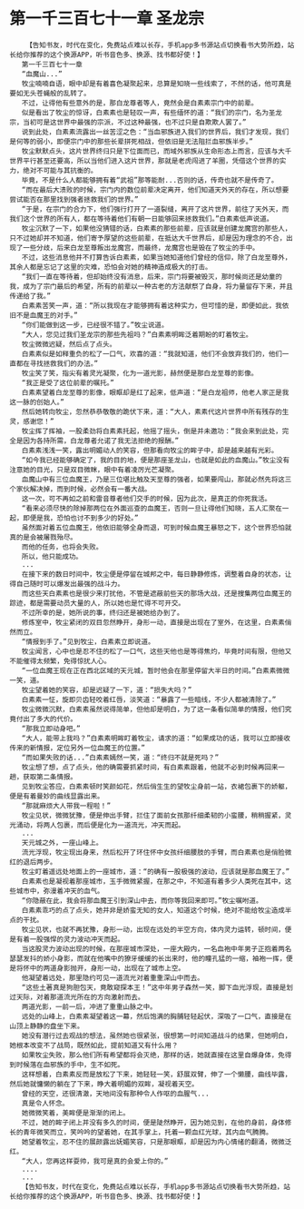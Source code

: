 # 第一千三百七十一章 圣龙宗
        【告知书友，时代在变化，免费站点难以长存，手机app多书源站点切换看书大势所趋，站长给你推荐的这个换源APP，听书音色多、换源、找书都好使！】
       第一千三百七十一章
       “血魔山...”
       牧尘喃喃自语，眼中却是有着喜色凝聚起来，总算是知晓一些线索了，不然的话，他可真是要如无头苍蝇般的乱转了。
       不过，让得他有些意外的是，那白龙尊者等人，竟然会是白素素宗门中的前辈。
       似是看出了牧尘的惊讶，白素素也是轻叹一声，有些缅怀的道：“我们的宗门，名为圣龙宗，当初可是这世界中最强的宗派，不过这种最强，也不过只是自欺欺人罢了。”
       说到此处，白素素流露出一丝苦涩之色：“当血邪族进入我们的世界后，我们才发现，我们是何等的弱小，即便宗门中的那些长辈拼死相战，但依旧是无法阻拦血邪族半步。”
       牧尘默默点头，这片世界终归只是下位面而已，而域外邪族从生命形态上而言，应该与大千世界平行甚至还要高，所以当他们进入这片世界，那就是老虎闯进了羊圈，凭借这个世界的实力，绝对不可能与其抗衡的。
       毕竟，不是什么人都能够拥有着“武祖”那等能耐...否则的话，传奇也就不是传奇了。
       “而在最后大溃败的时候，宗门内的数位前辈决定离开，他们知道天外天的存在，所以想要尝试能否在那里找到强者拯救我们的世界。”
       “于是，在宗门的合力下，他们强行打开了一道裂缝，离开了这片世界，前往了天外天，而我们这个世界的所有人，都在等待着他们有朝一日能够回来拯救我们。”白素素低声说道。
       牧尘沉默了一下，如果他没猜错的话，白素素的那些前辈，应该就是创建龙魔宫的那些人，只不过她却并不知道，他们寄予厚望的这些前辈，在抵达大千世界后，却是因为理念的不合，出现了一些分歧，后来白龙至尊叛出龙魔宫，而最终，龙魔宫也是毁在了牧尘的手中。
       不过，这些消息他并不打算告诉白素素，如果当她知道他们曾经的信仰，除了白龙至尊外，其余人都是忘记了这里的灾难，恐怕会对她的精神造成极大的打击。
       “我们一直在等待着，但却始终没有消息，后来，宗门将要被毁灭，那时候尚还是幼童的我，成为了宗门最后的希望，所有的前辈以一种古老的方法献祭了自身，将力量留存下来，并且传递给了我。”
       白素素苦笑一声，道：“所以我现在才能够拥有着这种实力，但可惜的是，即便如此，我依旧不是血魔王的对手。”
       “你们能做到这一步，已经很不错了。”牧尘说道。
       “大人，您见过我们圣龙宗的那些先祖吗？”白素素明眸泛着期盼的盯着牧尘。
       牧尘微微迟疑，然后点了点头。
       白素素似是如释重负的松了一口气，欢喜的道：“我就知道，他们不会放弃我们的，他们一直都在寻找拯救我们的办法。”
       牧尘笑了笑，指尖有着灵光凝聚，化为一道光影，赫然便是那白龙至尊的影像。
       “我正是受了这位前辈的嘱托。”
       白素素望着白龙至尊的影像，眼眶却是红了起来，低声道：“是白龙祖师，他老人家正是我这一脉的创始人。”
       然后她转向牧尘，忽然恭恭敬敬的跪伏下来，道：“大人，素素代这片世界中所有残存的生灵，感谢您！”
       牧尘挥了挥袖，一股柔劲将白素素托起，他摇了摇头，倒是并未邀功：“我会来到此处，完全是因为各持所需，白龙尊者允诺了我无法拒绝的报酬。”
       白素素浅浅一笑，露出明媚动人的笑容，但那看向牧尘的眸子中，却是越来越有光彩。
       “如今我已经能够确定了，我的目的地，便是那座圣龙山，也就是如此的血魔山。”牧尘没有注意她的目光，只是双目微眯，眼中有着凌厉光芒凝聚。
       血魔山中有三位血魔王，乃是三位堪比触及天至尊的强者，如果要闯山，那就必然先将这三个家伙解决掉，而到时候，必然会有一番大战。
       这一次，可不再如之前和雷音尊者他们交手的时候，因为此次，是真正的你死我活。
       “看来必须尽快的除掉那两位在外面巡查的血魔王，否则一旦让得他们知晓，五人汇聚在一起，即便是我，恐怕也讨不到多少的好处。”
       虽然面对着五位血魔王，他依旧能够全身而退，可到时候血魔王暴怒之下，这个世界恐怕就真的是会被屠戮殆尽。
       而他的任务，也将会失败。
       所以，他只能成功。
       ...
       在接下来的数日时间中，牧尘便是停留在城邦之中，每日静静修炼，调整着自身的状态，让得自己随时可以爆发出最强的战斗力。
       而这些天白素素也是很少来打扰他，不管是遮蔽前些天的那场大战，还是搜集两位血魔王的踪迹，都是需要动员大量的人，所以她也是忙得不可开交。
       不过所幸的是，她所说的事，终归还是被她给办到了。
       修炼室中，牧尘紧闭的双目忽然睁开，身形一动，直接是出现在了室外，在这里，白素素俏然而立。
       “情报到手了。”见到牧尘，白素素立即说道。
       牧尘闻言，心中也是忍不住的松了一口气，这些天他也是等得焦灼，毕竟时间有限，但他又不能催得太频繁，免得惊扰人心。
       “一位血魔王现在正在西北区域的天元城，暂时他会在那里停留大半日的时间。”白素素微微一笑，道。
       牧尘望着她的笑容，却是迟疑了一下，道：“损失大吗？”
       白素素一怔，旋即贝齿轻咬着红唇，淡笑道：“暴露了一些暗线，不少人都被清除了。”
       牧尘微微沉默，白素素虽然说得简单，但他却是明白，为了这一条看似简单的情报，他们究竟付出了多大的代价。
       “那我立即动身吧。”
       “大人，能带上我吗？”白素素明眸盯着牧尘，请求的道：“如果成功的话，我可以立即接收传来的新情报，定位另外一位血魔王的位置。”
       “而如果失败的话...”白素素嫣然一笑，道：“终归不就是死吗？”
       牧尘想了想，点了点头，他的确需要抓紧时间，有白素素跟着，他就不必到时候再回来一趟，获取第二条情报。
       见到牧尘答应，白素素顿时笑颜如花，然后俏生生的望牧尘身前一站，衣裙包裹下的娇躯，便是有着曼妙的曲线显露出来。
       “那就麻烦大人带我一程啦！”
       牧尘见状，微微犹豫，便是伸出手臂，拦住了面前女孩那纤细柔韧的小蛮腰，稍稍握紧，灵光涌动，将两人包裹，而后便是化为一道流光，冲天而起。
       ...
       天元城之外，一座山峰上。
       流光浮现，牧尘现出身来，然后松开了环住怀中女孩纤细腰肢的手臂，而白素素也是俏脸微红的退后两步。
       牧尘盯着遥远处地面上的一座城市，道：“的确有一股极强的波动，应该就是那血魔王了。”
       白素素也是凝视着那座城市，玉手微微紧握，在那之中，不知道有着多少人类死在其中，这些城市中，弥漫着冲天的血气。
       “你隐蔽在此，我会将那血魔王引到深山中去，而你等我回来即可。”牧尘嘱咐道。
       白素素乖巧的点了点头，她并非是娇蛮无知的女人，知道这个时候，绝对不能给牧尘造成半点的干扰。
       牧尘见状，也就不再犹豫，身形一动，出现在远处的半空方向，体内灵力运转，顿时间，便是有着一股强悍的灵力波动冲天而起。
       当这股灵力波动出现的时候，在那座城市深处，一座大殿内，一名血袍中年男子正抱着两名瑟瑟发抖的娇小身影，而就在他嘴中的獠牙缓缓的长出来时，他的瞳孔猛的一缩，袖袍一挥，便是将怀中的两道身影抛开，身形一动，出现在了城市上空。
       他凝望着远处，那里隐约可见一道流光对着重重深山中而去。
       “这些土著真是狗胆包天，竟敢窥探本王！”这中年男子森然一笑，脚下血光浮现，直接是划过天际，对着那道流光所在的方向激射而去。
       两道光影，一前一后，冲进了重重山脉之中。
       远处的山峰上，白素素凝望着这一幕，然后饱满的胸脯轻轻起伏，深吸了一口气，直接是在山顶上静静的盘坐下来。
       她没有潜行过去观战的想法，虽然她也很紧张，很想第一时间知道战斗的结果，但她明白，她根本改变不了战局，既然如此，提前知道又有什么用？
       如果牧尘失败，那么他们所有希望都将会灭绝，那样的话，她就直接在这里自爆身体，免得到时候落在血邪族的手中，生不如死。
       这样想着，白素素反而是放松了下来，她轻轻一笑，舒展双臂，伸了一个懒腰，曲线毕露，然后她就慵懒的躺在了下来，睁大着明媚的双眸，凝视着天空。
       曾经的天空，还很清澈，天地间没有那种令人作呕的血腥气...
       真是令人怀念。
       她微微笑着，美眸便是渐渐的闭上。
       不过，她的眸子闭上并没有多久的时间，便是陡然睁开，因为她见到，在他的身前，身体修长的青年微笑而立，笑吟吟的望着她，在其手掌上，托着一颗血红光球，其内血气腾腾。
       她望着牧尘，忍不住的展颜露出妩媚笑容，只是那眼眶，却是因为内心情绪的翻涌，微微泛红。
       “大人，您再这样耍帅，我可是真的会爱上你的。”
       ....
       ...
       【告知书友，时代在变化，免费站点难以长存，手机app多书源站点切换看书大势所趋，站长给你推荐的这个换源APP，听书音色多、换源、找书都好使！】